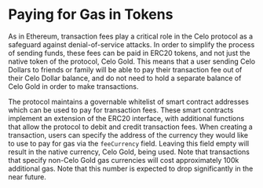 # Paying for Gas in Tokens

As in Ethereum, transaction fees play a critical role in the Celo protocol as a safeguard against denial-of-service attacks. In order to simplify the process of sending funds, these fees can be paid in ERC20 tokens, and not just the native token of the protocol, Celo Gold. This means that a user sending Celo Dollars to friends or family will be able to pay their transaction fee out of their Celo Dollar balance, and do not need to hold a separate balance of Celo Gold in order to make transactions.

The protocol maintains a governable whitelist of smart contract addresses which can be used to pay for transaction fees. These smart contracts implement an extension of the ERC20 interface, with additional functions that allow the protocol to debit and credit transaction fees. When creating a transaction, users can specify the address of the currency they would like to use to pay for gas via the `feeCurrency` field. Leaving this field empty will result in the native currency, Celo Gold, being used. Note that transactions that specify non-Celo Gold gas currencies will cost approximately 100k additional gas. Note that this number is expected to drop significantly in the near future.
